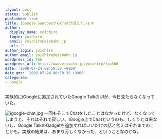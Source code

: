 ```yaml
---
layout: post
status: publish
published: true
title: iGoogle SandboxからChatが消えています
author:
  display_name: yoichiro
  login: yoichiro
  email: yoichiro@eisbahn.jp
  url: ''
author_login: yoichiro
author_email: yoichiro@eisbahn.jp
wordpress_id: 566
wordpress_url: http://www.eisbahn.jp/yoichiro/?p=566
date: '2008-07-24 09:50:38 +0900'
date_gmt: '2008-07-24 00:50:38 +0900'
categories:
- Google
---
```


実験的にiGoogleに追加されていたGoogle TalkのUIが、今日見たらなくなっていた。

![igoogle-chat.jpg](http://www.eisbahn.jp/yoichiro/images/igoogle-chat.jpg)
一回もそこでChatをしたことはなかったけど、なくなってしまうと、それはそれで寂しい。iGoogle上でChatというのも、しくりとは来ないし、Google TalkのGadgetを追加すればいいだけの話と言えばそれまでのことかも。実験の結果は、あまり芳しくなかった、ということなのかな。
